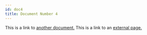 ```yaml
---
id: doc4
title: Document Number 4
---
```


This is a link to [another document.](doc3.md) This is a link to an [external page.](http://www.example.com)
